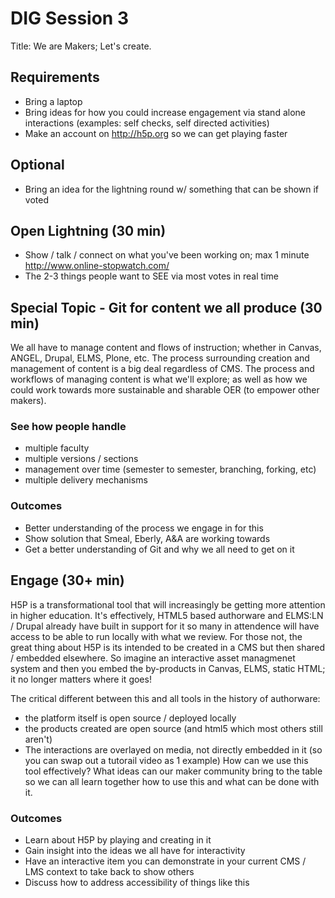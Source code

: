# DIG Session 3
Title: We are Makers; Let's create.

## Requirements
- Bring a laptop
- Bring ideas for how you could increase engagement via stand alone interactions (examples: self checks, self directed activities)
- Make an account on http://h5p.org so we can get playing faster

## Optional
- Bring an idea for the lightning round w/ something that can be shown if voted

## Open Lightning (30 min)
- Show / talk / connect on what you've been working on; max 1 minute http://www.online-stopwatch.com/
- The 2-3 things people want to SEE via most votes in real time

## Special Topic - Git for content we all produce (30 min)
We all have to manage content and flows of instruction; whether in Canvas, ANGEL, Drupal, ELMS, Plone, etc. The process surrounding creation and management of content is a big deal regardless of CMS.
The process and workflows of managing content is what we'll explore; as well as how we could work towards more sustainable and sharable OER (to empower other makers).
### See how people handle
- multiple faculty
- multiple versions / sections
- management over time (semester to semester, branching, forking, etc)
- multiple delivery mechanisms

### Outcomes
- Better understanding of the process we engage in for this
- Show solution that Smeal, Eberly, A&A are working towards
- Get a better understanding of Git and why we all need to get on it

## Engage (30+ min)
H5P is a transformational tool that will increasingly be getting more attention in higher education.
It's effectively, HTML5 based authorware and ELMS:LN / Drupal already have built in support for it so many in attendence will have access to be able to run locally with what we review.
For those not, the great thing about H5P is its intended to be created in a CMS but then shared / embedded elsewhere. So imagine an interactive asset managmenet system and then you embed the by-products in Canvas, ELMS, static HTML; it no longer matters where it goes!

The critical different between this and all tools in the history of authorware:
- the platform itself is open source / deployed locally
- the products created are open source (and html5 which most others still aren't)
- The interactions are overlayed on media, not directly embedded in it (so you can swap out a tutorail video as 1 example)
How can we use this tool effectively? What ideas can our maker community bring to the table so we can all learn together how to use this and what can be done with it.
### Outcomes
- Learn about H5P by playing and creating in it
- Gain insight into the ideas we all have for interactivity
- Have an interactive item you can demonstrate in your current CMS / LMS context to take back to show others
- Discuss how to address accessibility of things like this
